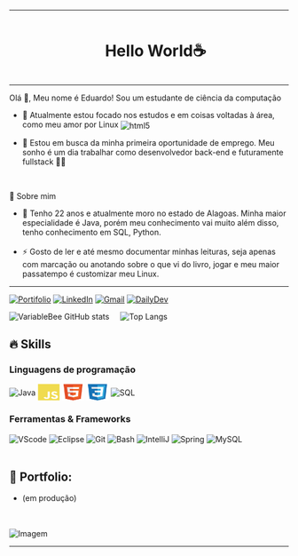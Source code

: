 <!--título-->
<hr>
<div id="user-content-toc">
  <ul align="center">
    <summary><h1 style="display: inline-block">Hello World☕</h1></summary>
</div>
<hr>
<!--título-->

<!-- Presentation -->
<p>
  Olá 👋, Meu nome é Eduardo! Sou um estudante de ciência da computação

  - 🌱 Atualmente estou focado nos estudos e em coisas voltadas à área, como meu amor por Linux <img align="center" alt="html5" src="https://img.shields.io/badge/Linux-FCC624?style=for-the-badge&logo=linux&logoColor=black" />

  - 🔭 Estou em busca da minha primeira oportunidade de emprego. Meu sonho é um dia trabalhar como desenvolvedor back-end e futuramente fullstack 👨‍💻
</p>

<br>

<p>📝 Sobre mim
  <ul>
    <li>💬 Tenho 22 anos e atualmente moro no estado de Alagoas. Minha maior especialidade é Java, porém meu conhecimento vai muito além disso, tenho conhecimento em SQL, Python.</li>
    <br>
    <li>⚡  Gosto de ler e até mesmo documentar minhas leituras, seja apenas com marcação ou anotando sobre o que vi do livro, jogar e meu maior passatempo é customizar meu Linux.</li>
  </ul>
</p>
<!-- Presentation -->

<hr>

<!-- Links -->
[![Portifolio](https://img.shields.io/badge/Portfolio-543DE0?style=for-the-badge&logo=About.me&logoColor=white)](https://www.google.com/webhp?hl=pt-BR&sa=X&ved=0ahUKEwiNlO7MpMGOAxWME7kGHUZ5HCEQPAgI/)
[![LinkedIn](https://img.shields.io/badge/LinkedIn-0077B5?style=for-the-badge&logo=linkedin&logoColor=white)](https://www.linkedin.com/in/eduardo-de-lima-r-76930b1a6/)
[![Gmail](https://img.shields.io/badge/Gmail-D14836?style=for-the-badge&logo=gmail&logoColor=white)](mailto:lima01dev@gmail.com)
[![DailyDev](https://img.shields.io/badge/daily.dev-CE3DF3?style=for-the-badge&logo=daily.dev&logoColor=FFFFFF)](https://app.daily.dev/limax777)
<!-- Links -->

<!-- GithubStats -->
<div style="display: flex; gap: 20px;">
  <img src="https://github-readme-stats.vercel.app/api?username=devlimas&show_icons=true&theme=dark" alt="VariableBee GitHub stats" />
  <img src="https://github-readme-stats.vercel.app/api/top-langs/?username=devlimas&theme=dark" alt="Top Langs" />
</div>
<!-- GithubStats -->

<!-- Skills: Programming Languages -->
## 🔥 Skills
  <div style="flex-basis: 48%;">
    <h3>Linguagens de programação</h3>
    <img align="center" alt="Java" height="40" width="45" src="https://img.icons8.com/?size=100&id=13679&format=png&color=000000">
    <img align="center" alt="Js" height="30" width="40" src="https://raw.githubusercontent.com/devicons/devicon/master/icons/javascript/javascript-plain.svg">
    <img align="center" alt="HTML" height="30" width="40" src="https://raw.githubusercontent.com/devicons/devicon/master/icons/html5/html5-original.svg">
    <img align="center" alt="CSS" height="30" width="40" src="https://raw.githubusercontent.com/devicons/devicon/master/icons/css3/css3-original.svg">
    <img align="center" alt="SQL" height="40" width="40" src="https://img.icons8.com/?size=100&id=J6KcaRLsTgpZ&format=png&color=000000">
  </div>
  <!-- Skills: Programming Languages -->
  
  <!-- Skills: Tools & Frameworks -->
  <div style="flex-basis: 48%;">
    <h3>Ferramentas & Frameworks</h3>
    <img align="center" alt="VScode" height="30" width="40" src="https://cdn.jsdelivr.net/gh/devicons/devicon/icons/vscode/vscode-original.svg">
    <img align="center" alt="Eclipse" height="40" width="35" src="https://img.icons8.com/?size=100&id=pcHtLiSbkmzw&format=png&color=000000">
    <img align="center" alt="Git" height="30" width="40" src="https://cdn.jsdelivr.net/gh/devicons/devicon/icons/git/git-original.svg">
    <img align="center" alt="Bash" height="85" width="40" src="https://img.icons8.com/?size=100&id=8gWOBXY72Osj&format=png&color=000000">
    <img align="center" alt="IntelliJ" height="85" width="40" src="https://img.icons8.com/?size=100&id=61466&format=png&color=000000">
    <img align="center" alt="Spring" height="85" width="40" src="https://img.icons8.com/?size=100&id=90519&format=png&color=000000">
    <img align="center" alt="MySQL" height="85" width="50" src="https://img.icons8.com/?size=100&id=UFXRpPFebwa2&format=png&color=000000">
  </div>
  <!-- Skills: Tools & Frameworks -->

  <br>
  
<!-- Portfolio -->
## 📁 Portfolio:
- (em produção)
<!-- Portfolio -->
<br>

<!-- GIF -->
<p align="left">
  <img align="center" src="https://giffiles.alphacoders.com/209/209343.gif" alt="Imagem">
</p>
<hr>
<!-- GIF -->
